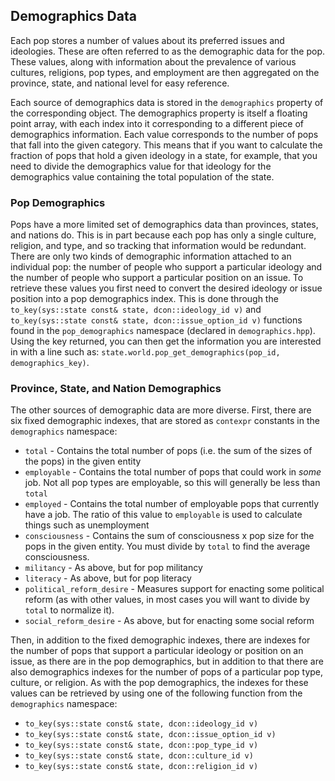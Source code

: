 ## Demographics Data

Each pop stores a number of values about its preferred issues and ideologies. These are often referred to as the demographic data for the pop. These values, along with information about the prevalence of various cultures, religions, pop types, and employment are then aggregated on the province, state, and national level for easy reference.

Each source of demographics data is stored in the `demographics` property of the corresponding object. The demographics property is itself a floating point array, with each index into it corresponding to a different piece of demographics information. Each value corresponds to the number of pops that fall into the given category. This means that if you want to calculate the fraction of pops that hold a given ideology in a state, for example, that you need to divide the demographics value for that ideology for the demographics value containing the total population of the state.

### Pop Demographics

Pops have a more limited set of demographics data than provinces, states, and nations do. This is in part because each pop has only a single culture, religion, and type, and so tracking that information would be redundant. There are only two kinds of demographic information attached to an individual pop: the number of people who support a particular ideology and the number of people who support a particular position on an issue. To retrieve these values you first need to convert the desired ideology or issue position into a pop demographics index. This is done through the `to_key(sys::state const& state, dcon::ideology_id v)` and `to_key(sys::state const& state, dcon::issue_option_id v)` functions found in the `pop_demographics` namespace (declared in `demographics.hpp`). Using the key returned, you can then get the information you are interested in with a line such as: `state.world.pop_get_demographics(pop_id, demographics_key)`.

### Province, State, and Nation Demographics

The other sources of demographic data are more diverse. First, there are six fixed demographic indexes, that are stored as `contexpr` constants in the `demographics` namespace:

- `total` - Contains the total number of pops (i.e. the sum of the sizes of the pops) in the given entity
- `employable` - Contains the total number of pops that could work in *some* job. Not all pop types are employable, so this will generally be less than `total`
- `employed` -  Contains the total number of employable pops that currently have a job. The ratio of this value to `employable` is used to calculate things such as unemployment
- `consciousness` - Contains the sum of consciousness x pop size for the pops in the given entity. You must divide by `total` to find the average consciousness.
- `militancy` - As above, but for pop militancy
- `literacy` - As above, but for pop literacy
- `political_reform_desire` - Measures support for enacting some political reform (as with other values, in most cases you will want to divide by `total` to normalize it).
- `social_reform_desire` - As above, but for enacting some social reform

Then, in addition to the fixed demographic indexes, there are indexes for the number of pops that support a particular ideology or position on an issue, as there are in the pop demographics, but in addition to that there are also demographics indexes for the number of pops of a particular pop type, culture, or religion. As with the pop demographics, the indexes for these values can be retrieved by using one of the following function from the `demographics` namespace:

- `to_key(sys::state const& state, dcon::ideology_id v)`
- `to_key(sys::state const& state, dcon::issue_option_id v)`
- `to_key(sys::state const& state, dcon::pop_type_id v)`
- `to_key(sys::state const& state, dcon::culture_id v)`
- `to_key(sys::state const& state, dcon::religion_id v)`
